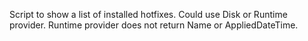 Script to show a list of installed hotfixes.
Could use Disk or Runtime provider. Runtime provider does not return Name or AppliedDateTime.
